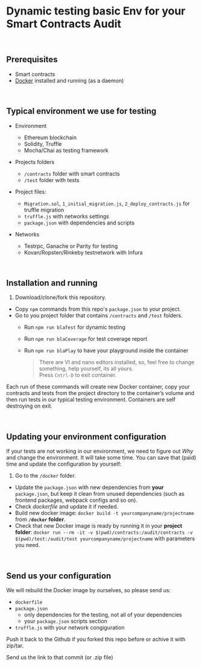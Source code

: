 # Dynamic testing basic Env for your Smart Contracts Audit

<br>

## Prerequisites

- Smart contracts
- [Docker](https://docs.docker.com/install) installed and running (as a daemon)


<br>

## Typical environment we use for testing

- Environment
	- Ethereum blockchain
	- Solidity, Truffle
	- Mocha/Chai as testing framework
	
- Projects folders 	
	-  `/contracts` folder with smart contracts
	-  `/test` folder with tests

- Project files:
	-  `Migration.sol`, `1_initial_migration.js`, `2_deploy_contracts.js` for truffle migration
	-  `truffle.js` with networks settings
	-  `package.json` with dependencies and scripts

- Networks 
	- Testrpc, Ganache or Parity for testing
	- Kovan/Ropsten/Rinkeby testnetwork with Infura

<br>

## Installation and running

1. Download/clone/fork this repository.
- Copy `npm` commands from this repo's `package.json` to your project.
- Go to you project folder that contains `/contracts` and `/test` folders.
	- Run `npm run blaTest` for dynamic testing
	- Run `npm run blaCoverage` for test coverage report
	- Run `npm run blaPlay` to have your playground inside the container
		
		> There are VI and nano editors installed, so, feel free to change something, help yourself, its all yours. <br>
		> Press `Cntrl-D` to exit container.


Each run of these commands will create new Docker container, copy your contracts and tests from the project directory to the container’s volume and then run tests in our typical testing environment. Containers are self destroying on exit.

 
<br>

## Updating your environment configuration

If your tests are not working in our environment, we need to figure out *Why* and change the environment. 
It will take some time. You can save that (paid) time and update the configuration by yourself:

1. Go to the `/docker` folder.
- Update the `package.json` with new dependencies from **your** `package.json`, but keep it clean from unused dependencies (such as frontend packages, webpack configs and so on).
- Check *dockerfile* and update it if needed.
- Build new docker image: `docker build -t yourcompanyname/projectname` from **`/docker` folder**.
- Check that new Docker image is ready by running it in your **project folder**: `docker run --rm -it -v $(pwd)/contracts:/audit/contracts -v $(pwd)/test:/audit/test yourcompanyname/projectname` with parameters you need.


<br>

## Send us your configuration

We will rebuild the Docker image by ourselves, so please send us:

- `dockerfile`
- `package.json` 
	- only dependencies for the testing, not all of your dependencies
	- your `package.json` scripts section
- `truffle.js` with your network congiguration

Push it back to the Github if you forked this repo before or achive it with zip/tar.

Send us the link to that commit (or .zip file)




<br>
